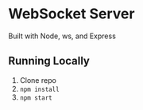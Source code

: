# WebSocket Server
Built with Node, ws, and Express

## Running Locally
1. Clone repo
2. `npm install`
3. `npm start`
